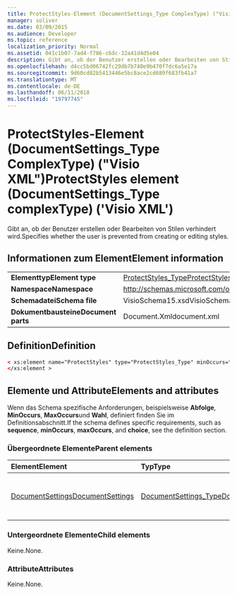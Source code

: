 ```yaml
---
title: ProtectStyles-Element (DocumentSettings_Type ComplexType) ("Visio XML")
manager: soliver
ms.date: 03/09/2015
ms.audience: Developer
ms.topic: reference
localization_priority: Normal
ms.assetid: 041c1b07-7ad4-f786-c6dc-32a41d4d5e04
description: Gibt an, ob der Benutzer erstellen oder Bearbeiten von Stilen verhindert wird.
ms.openlocfilehash: d4cc5bd06742fc29db7b740e9b470f7dc6a5e17a
ms.sourcegitcommit: 9d60cd82b5413446e5bc8ace2cd689f683fb41a7
ms.translationtype: MT
ms.contentlocale: de-DE
ms.lasthandoff: 06/11/2018
ms.locfileid: "19797745"
---
```

# <a name="protectstyles-element-documentsettingstype-complextype-visio-xml"></a><span data-ttu-id="5b97b-103">ProtectStyles-Element (DocumentSettings_Type ComplexType) ("Visio XML")</span><span class="sxs-lookup"><span data-stu-id="5b97b-103">ProtectStyles element (DocumentSettings_Type complexType) ('Visio XML')</span></span>

<span data-ttu-id="5b97b-104">Gibt an, ob der Benutzer erstellen oder Bearbeiten von Stilen verhindert wird.</span><span class="sxs-lookup"><span data-stu-id="5b97b-104">Specifies whether the user is prevented from creating or editing styles.</span></span>
  
## <a name="element-information"></a><span data-ttu-id="5b97b-105">Informationen zum Element</span><span class="sxs-lookup"><span data-stu-id="5b97b-105">Element information</span></span>

|||
|:-----|:-----|
|<span data-ttu-id="5b97b-106">**Elementtyp**</span><span class="sxs-lookup"><span data-stu-id="5b97b-106">**Element type**</span></span> <br/> |[<span data-ttu-id="5b97b-107">ProtectStyles_Type</span><span class="sxs-lookup"><span data-stu-id="5b97b-107">ProtectStyles_Type</span></span>](protectstyles_type-complextypevisio-xml.md) <br/> |
|<span data-ttu-id="5b97b-108">**Namespace**</span><span class="sxs-lookup"><span data-stu-id="5b97b-108">**Namespace**</span></span> <br/> |http://schemas.microsoft.com/office/visio/2012/main  <br/> |
|<span data-ttu-id="5b97b-109">**Schemadatei**</span><span class="sxs-lookup"><span data-stu-id="5b97b-109">**Schema file**</span></span> <br/> |<span data-ttu-id="5b97b-110">VisioSchema15.xsd</span><span class="sxs-lookup"><span data-stu-id="5b97b-110">VisioSchema15.xsd</span></span>  <br/> |
|<span data-ttu-id="5b97b-111">**Dokumentbausteine**</span><span class="sxs-lookup"><span data-stu-id="5b97b-111">**Document parts**</span></span> <br/> |<span data-ttu-id="5b97b-112">Document.Xml</span><span class="sxs-lookup"><span data-stu-id="5b97b-112">document.xml</span></span>  <br/> |
   
## <a name="definition"></a><span data-ttu-id="5b97b-113">Definition</span><span class="sxs-lookup"><span data-stu-id="5b97b-113">Definition</span></span>

```XML
< xs:element name="ProtectStyles" type="ProtectStyles_Type" minOccurs="0" maxOccurs="1" >
</xs:element >
```

## <a name="elements-and-attributes"></a><span data-ttu-id="5b97b-114">Elemente und Attribute</span><span class="sxs-lookup"><span data-stu-id="5b97b-114">Elements and attributes</span></span>

<span data-ttu-id="5b97b-115">Wenn das Schema spezifische Anforderungen, beispielsweise **Abfolge**, **MinOccurs**, **MaxOccurs**und **Wahl**, definiert finden Sie im Definitionsabschnitt.</span><span class="sxs-lookup"><span data-stu-id="5b97b-115">If the schema defines specific requirements, such as **sequence**, **minOccurs**, **maxOccurs**, and **choice**, see the definition section.</span></span> 
  
### <a name="parent-elements"></a><span data-ttu-id="5b97b-116">Übergeordnete Elemente</span><span class="sxs-lookup"><span data-stu-id="5b97b-116">Parent elements</span></span>

|<span data-ttu-id="5b97b-117">**Element**</span><span class="sxs-lookup"><span data-stu-id="5b97b-117">**Element**</span></span>|<span data-ttu-id="5b97b-118">**Typ**</span><span class="sxs-lookup"><span data-stu-id="5b97b-118">**Type**</span></span>|<span data-ttu-id="5b97b-119">**Beschreibung**</span><span class="sxs-lookup"><span data-stu-id="5b97b-119">**Description**</span></span>|
|:-----|:-----|:-----|
|[<span data-ttu-id="5b97b-120">DocumentSettings</span><span class="sxs-lookup"><span data-stu-id="5b97b-120">DocumentSettings</span></span>](documentsettings-element-visiodocument_type-complextypevisio-xml.md) <br/> |[<span data-ttu-id="5b97b-121">DocumentSettings_Type</span><span class="sxs-lookup"><span data-stu-id="5b97b-121">DocumentSettings_Type</span></span>](documentsettings_type-complextypevisio-xml.md) <br/> |<span data-ttu-id="5b97b-122">Enthält Elemente, die dokumenteinstellungen angeben.</span><span class="sxs-lookup"><span data-stu-id="5b97b-122">Contains elements that specify document settings.</span></span>  <br/> |
   
### <a name="child-elements"></a><span data-ttu-id="5b97b-123">Untergeordnete Elemente</span><span class="sxs-lookup"><span data-stu-id="5b97b-123">Child elements</span></span>

<span data-ttu-id="5b97b-124">Keine.</span><span class="sxs-lookup"><span data-stu-id="5b97b-124">None.</span></span>
  
### <a name="attributes"></a><span data-ttu-id="5b97b-125">Attribute</span><span class="sxs-lookup"><span data-stu-id="5b97b-125">Attributes</span></span>

<span data-ttu-id="5b97b-126">Keine.</span><span class="sxs-lookup"><span data-stu-id="5b97b-126">None.</span></span>
  

